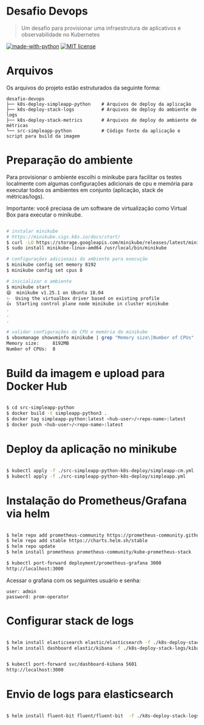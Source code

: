 # Desafio Devops

> Um desafio para provisionar uma infraestrutura de aplicativos e observabilidade no Kubernetes

[![made-with-python](https://img.shields.io/badge/Made%20with-Python-1f425f.svg)](https://www.python.org/) [![MIT license](https://img.shields.io/badge/License-MIT-blue.svg)](https://lbesson.mit-license.org/)


# Arquivos

Os arquivos do projeto estão estruturados da seguinte forma:

    desafio-devops
    ├── k8s-deploy-simpleapp-python    # Arquivos de deploy da aplicação
    ├── k8s-deploy-stack-logs          # Arquivos de deploy do ambiente de logs
    ├── k8s-deploy-stack-metrics       # Arquivos de deploy do ambiente de métricas
    └── src-simpleapp-python           # Código fonte da aplicação e script para build da imagem

# Preparação do ambiente

Para provisionar o ambiente escolhi o minikube para facilitar os testes localmente com algumas configurações adicionais de cpu e memória para executar todos os ambientes em conjunto (aplicação, stack de métricas/logs).

Importante: você preciasa de um software de virtualização como Virtual Box para executar o minikube.

```bash

# instalar minikube
# https://minikube.sigs.k8s.io/docs/start/
$ curl -LO https://storage.googleapis.com/minikube/releases/latest/minikube-linux-amd64
$ sudo install minikube-linux-amd64 /usr/local/bin/minikube

# configurações adicionais do ambiente para execução
$ minikube config set memory 8192
$ minikube config set cpus 8

# inicializar o ambiente
$ minikube start
😄  minikube v1.25.1 on Ubuntu 18.04
✨  Using the virtualbox driver based on existing profile
👍  Starting control plane node minikube in cluster minikube
.
.
.

# validar configurações de CPU e memória do minikube
$ vboxmanage showvminfo minikube | grep "Memory size\|Number of CPUs"
Memory size:     8192MB
Number of CPUs:  8

```

# Build da imagem e upload para Docker Hub

```bash

$ cd src-simpleapp-python
$ docker build -t simpleapp-python3 .
$ docker tag simpleapp-python:latest <hub-user>/<repo-name>:latest
$ docker push <hub-user>/<repo-name>:latest

```

# Deploy da aplicação no minikube

```bash

$ kubectl apply -f ./src-simpleapp-python-k8s-deploy/simpleapp-cm.yml
$ kubectl apply -f ./src-simpleapp-python-k8s-deploy/simpleapp.yml

```

# Instalação do Prometheus/Grafana via helm

```bash

$ helm repo add prometheus-community https://prometheus-community.github.io/helm-charts
$ helm repo add stable https://charts.helm.sh/stable
$ helm repo update
$ helm install prometheus prometheus-community/kube-prometheus-stack

$ kubectl port-forward deployment/prometheus-grafana 3000
http://localhost:3000

```

Acessar o grafana com os seguintes usuário e senha:

```
user: admin
password: prom-operator
```

# Configurar stack de logs

```bash

$ helm install elasticsearch elastic/elasticsearch -f ./k8s-deploy-stack-logs/elasticsearch-master.yaml
$ helm install dashboard elastic/kibana -f ./k8s-deploy-stack-logs/kibana.yaml


$ kubectl port-forward svc/dashboard-kibana 5601
http://localhost:3000

```

# Envio de logs para elasticsearch

```bash

$ helm install fluent-bit fluent/fluent-bit  -f ./k8s-deploy-stack-logs/fluent-bit.yaml

```
